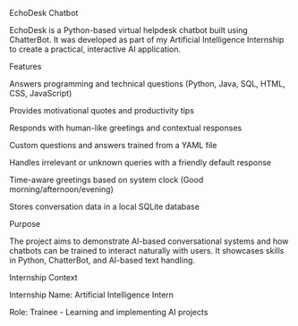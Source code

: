 EchoDesk Chatbot

EchoDesk is a Python-based virtual helpdesk chatbot built using ChatterBot. It was developed as part of my Artificial Intelligence Internship to create a practical, interactive AI application.

Features

Answers programming and technical questions (Python, Java, SQL, HTML, CSS, JavaScript)

Provides motivational quotes and productivity tips

Responds with human-like greetings and contextual responses

Custom questions and answers trained from a YAML file

Handles irrelevant or unknown queries with a friendly default response

Time-aware greetings based on system clock (Good morning/afternoon/evening)

Stores conversation data in a local SQLite database

Purpose

The project aims to demonstrate AI-based conversational systems and how chatbots can be trained to interact naturally with users. It showcases skills in Python, ChatterBot, and AI-based text handling.

Internship Context

Internship Name: Artificial Intelligence Intern

Role: Trainee - Learning and implementing AI projects
